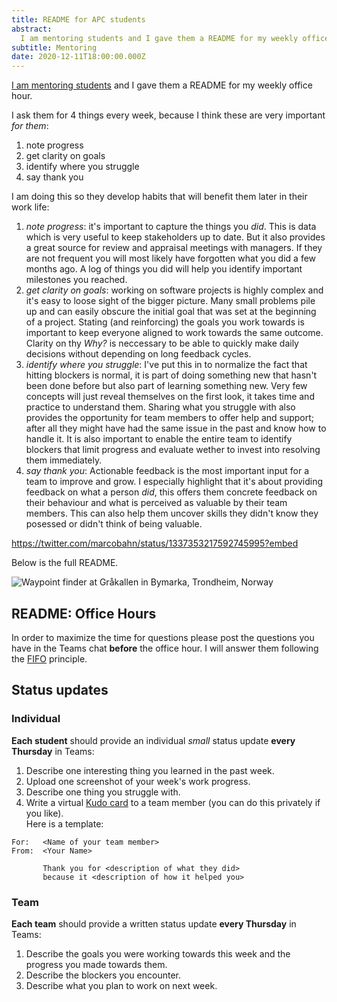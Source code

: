 ```yaml
---
title: README for APC students
abstract:
  I am mentoring students and I gave them a README for my weekly office hour.
subtitle: Mentoring
date: 2020-12-11T18:00:00.000Z
---
```


[I am mentoring students](https://twitter.com/coderbyheart/status/1334426175565934592)
and I gave them a README for my weekly office hour.

I ask them for 4 things every week, because I think these are very important
_for them_:

1. note progress
1. get clarity on goals
1. identify where you struggle
1. say thank you

I am doing this so they develop habits that will benefit them later in their
work life:

1. _note progress_: it's important to capture the things you _did_. This is data
   which is very useful to keep stakeholders up to date. But it also provides a
   great source for review and appraisal meetings with managers. If they are not
   frequent you will most likely have forgotten what you did a few months ago. A
   log of things you did will help you identify important milestones you
   reached.
1. _get clarity on goals_: working on software projects is highly complex and
   it's easy to loose sight of the bigger picture. Many small problems pile up
   and can easily obscure the initial goal that was set at the beginning of a
   project. Stating (and reinforcing) the goals you work towards is important to
   keep everyone aligned to work towards the same outcome. Clarity on thy _Why?_
   is neccessary to be able to quickly make daily decisions without depending on
   long feedback cycles.
1. _identify where you struggle_: I've put this in to normalize the fact that
   hitting blockers is normal, it is part of doing something new that hasn't
   been done before but also part of learning something new. Very few concepts
   will just reveal themselves on the first look, it takes time and practice to
   understand them. Sharing what you struggle with also provides the opportunity
   for team members to offer help and support; after all they might have had the
   same issue in the past and know how to handle it. It is also important to
   enable the entire team to identify blockers that limit progress and evaluate
   wether to invest into resolving them immediately.
1. _say thank you_: Actionable feedback is the most important input for a team
   to improve and grow. I especially highlight that it's about providing
   feedback on what a person _did_, this offers them concrete feedback on their
   behaviour and what is perceived as valuable by their team members. This can
   also help them uncover skills they didn't know they posessed or didn't think
   of being valuable.

<https://twitter.com/marcobahn/status/1337353217592745995?embed>

Below is the full README.

![Waypoint finder at Gråkallen in Bymarka, Trondheim, Norway](https://live.staticflickr.com/65535/50418980663_818d74ab0e_o_d.jpg)

## README: Office Hours

In order to maximize the time for questions please post the questions you have
in the Teams chat **before** the office hour. I will answer them following the
[FIFO](https://de.wikipedia.org/wiki/First_In_%E2%80%93_First_Out) principle.

## Status updates

### Individual

**Each student** should provide an individual _small_ status update **every
Thursday** in Teams:

1. Describe one interesting thing you learned in the past week.
1. Upload one screenshot of your week's work progress.
1. Describe one thing you struggle with.
1. Write a virtual
   [Kudo card](https://www.scrumdesk.com/kudo-cards-tool-for-motivation-and-retrospective-in-one/)
   to a team member (you can do this privately if you like).  
   Here is a template:

```
For:   <Name of your team member>
From:  <Your Name>

       Thank you for <description of what they did>
       because it <description of how it helped you>
```

### Team

**Each team** should provide a written status update **every Thursday** in
Teams:

1. Describe the goals you were working towards this week and the progress you
   made towards them.
1. Describe the blockers you encounter.
1. Describe what you plan to work on next week.
